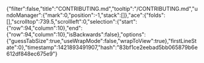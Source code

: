 {"filter":false,"title":"CONTRIBUTING.md","tooltip":"/CONTRIBUTING.md","undoManager":{"mark":0,"position":-1,"stack":[]},"ace":{"folds":[],"scrolltop":739.5,"scrollleft":0,"selection":{"start":{"row":94,"column":10},"end":{"row":94,"column":10},"isBackwards":false},"options":{"guessTabSize":true,"useWrapMode":false,"wrapToView":true},"firstLineState":0},"timestamp":1421893491907,"hash":"83bf1ce2eebad5bb065879b6e612df848ec675e9"}